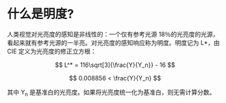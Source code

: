 # 什么是明度?

人类视觉对光亮度的感知是非线性的：一个仅有参考光源 18％的光亮度的光源，看起来就有参考光源的一半亮。对光亮度的感知响应称为明度。明度记为 L*，由 CIE 定义为光亮度的修正立方根：

$$ L^* = 116\sqrt[3]{\frac{Y}{Y_n}} - 16 $$

$$ 0.008856 < \frac{Y}{Y_n} $$

其中 Y<sub>n</sub> 是基准白的光亮度。如果将光亮度统一化为基准白，则无需计算分数。
